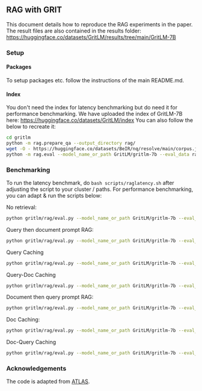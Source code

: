 ## RAG with GRIT

This document details how to reproduce the RAG experiments in the paper. The result files are also contained in the results folder: https://huggingface.co/datasets/GritLM/results/tree/main/GritLM-7B

### Setup

#### Packages

To setup packages etc. follow the instructions of the main README.md.

#### Index

You don't need the index for latency benchmarking but do need it for performance benchmarking.
We have uploaded the index of GritLM-7B here: https://huggingface.co/datasets/GritLM/index
You can also follow the below to recreate it:

```bash
cd gritlm
python -m rag.prepare_qa --output_directory rag/
wget -O - https://huggingface.co/datasets/BeIR/nq/resolve/main/corpus.jsonl.gz | gunzip > corpus.jsonl
python -m rag.eval --model_name_or_path GritLM/gritlm-7b --eval_data rag/nq_data/test.jsonl --passages corpus.jsonl --save_index_path index_nq
```

### Benchmarking

To run the latency benchmark, do `bash scripts/raglatency.sh` after adjusting the script to your cluster / paths. For performance benchmarking, you can adapt & run the scripts below:

No retrieval:

```bash
python gritlm/rag/eval.py --model_name_or_path GritLM/gritlm-7b --eval_data gritlm/rag/nq_data/test.jsonl --no_retrieval --load_index_path index_nq --cache query
```

Query then document prompt RAG:

```bash
python gritlm/rag/eval.py --model_name_or_path GritLM/gritlm-7b --eval_data gritlm/rag/nq_data/test.jsonl --passages /data/niklas/gritlm/rag/corpora/nqbeir/corpus.jsonl --load_index_path index_nq --prompt query
```

Query Caching

```bash
python gritlm/rag/eval.py --model_name_or_path GritLM/gritlm-7b --eval_data gritlm/rag/nq_data/test.jsonl --passages /data/niklas/gritlm/rag/corpora/nqbeir/corpus.jsonl --load_index_path index_nq --cache query
```

Query-Doc Caching

```bash
python gritlm/rag/eval.py --model_name_or_path GritLM/gritlm-7b --eval_data gritlm/rag/nq_data/test.jsonl --passages /data/niklas/gritlm/rag/corpora/nqbeir/corpus.jsonl --load_index_path index_nq --cache querydoc
```

Document then query prompt RAG:

```bash
python gritlm/rag/eval.py --model_name_or_path GritLM/gritlm-7b --eval_data gritlm/rag/nq_data/test.jsonl --passages /data/niklas/gritlm/rag/corpora/nqbeir/corpus.jsonl --load_index_path index_nq --prompt doc
```

Doc Caching:

```bash
python gritlm/rag/eval.py --model_name_or_path GritLM/gritlm-7b --eval_data gritlm/rag/nq_data/test.jsonl --passages /data/niklas/gritlm/rag/corpora/nqbeir/corpus.jsonl --load_index_path index_nq --cache doc
```

Doc-Query Caching

```bash
python gritlm/rag/eval.py --model_name_or_path GritLM/gritlm-7b --eval_data gritlm/rag/nq_data/test.jsonl --passages /data/niklas/gritlm/rag/corpora/nqbeir/corpus.jsonl --load_index_path index_nq --cache docquery
```

### Acknowledgements

The code is adapted from [ATLAS](https://github.com/facebookresearch/atlas).
